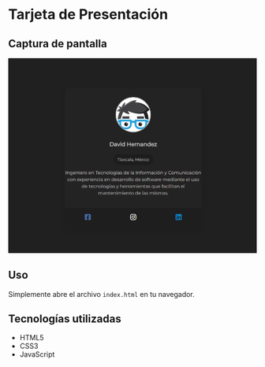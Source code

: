 # Tarjeta de Presentación
## Captura de pantalla
![Captura de pantalla del la tarjeta de presentación](captura.png)


## Uso
Simplemente abre el archivo `index.html` en tu navegador.

## Tecnologías utilizadas

- HTML5
- CSS3
- JavaScript